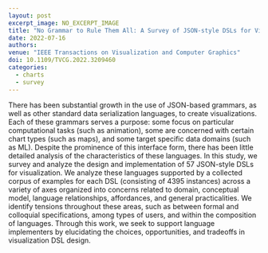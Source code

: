 ```yaml
---
layout: post
excerpt_image: NO_EXCERPT_IMAGE
title: "No Grammar to Rule Them All: A Survey of JSON-style DSLs for Visualization"
date: 2022-07-16
authors: 
venue: "IEEE Transactions on Visualization and Computer Graphics"
doi: 10.1109/TVCG.2022.3209460
categories:
  - charts
  - survey
---
```

There has been substantial growth in the use of JSON-based grammars, as well as other standard data serialization languages, to create visualizations. Each of these grammars serves a purpose: some focus on particular computational tasks (such as animation), some are concerned with certain chart types (such as maps), and some target specific data domains (such as ML). Despite the prominence of this interface form, there has been little detailed analysis of the characteristics of these languages. In this study, we survey and analyze the design and implementation of 57 JSON-style DSLs for visualization. We analyze these languages supported by a collected corpus of examples for each DSL (consisting of 4395 instances) across a variety of axes organized into concerns related to domain, conceptual model, language relationships, affordances, and general practicalities. We identify tensions throughout these areas, such as between formal and colloquial specifications, among types of users, and within the composition of languages. Through this work, we seek to support language implementers by elucidating the choices, opportunities, and tradeoffs in visualization DSL design.
